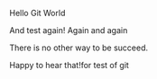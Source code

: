 Hello Git World

And test again!
Again and again

There is no other way to be succeed.

Happy to hear that!for test of git

